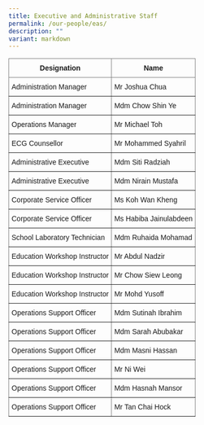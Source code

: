 ```yaml
---
title: Executive and Administrative Staff
permalink: /our-people/eas/
description: ""
variant: markdown
---
```

<style type="text/css">
.tg  {border-collapse:collapse;border-spacing:0;}
.tg td{border-color:black;border-style:solid;border-width:1px;font-family:Arial, sans-serif;font-size:14px;
  overflow:hidden;padding:10px 5px;word-break:normal;}
.tg th{border-color:black;border-style:solid;border-width:1px;font-family:Arial, sans-serif;font-size:14px;
  font-weight:normal;overflow:hidden;padding:10px 5px;word-break:normal;}
.tg .tg-7btt{border-color:inherit;font-weight:bold;text-align:center;vertical-align:top}
.tg .tg-0pky{border-color:inherit;text-align:left;vertical-align:top}
</style>
<table class="tg">
<thead>
  <tr>
    <th class="tg-7btt">Designation</th>
    <th class="tg-7btt">Name</th>
  </tr>
</thead>
<tbody>
  <tr>
    <td class="tg-0pky">Administration Manager</td>
    <td class="tg-0pky">Mr Joshua Chua</td>
  </tr>
	  <tr>
    <td class="tg-0pky">Administration Manager</td>
    <td class="tg-0pky">Mdm Chow Shin Ye</td>
  </tr>
  <tr>
    <td class="tg-0pky">Operations Manager</td>
    <td class="tg-0pky">Mr Michael Toh</td>
  </tr>
	  <tr>
    <td class="tg-0pky">ECG Counsellor</td>
    <td class="tg-0pky">Mr Mohammed Syahril</td>
  </tr>
  <tr>
    <td class="tg-0pky">Administrative Executive</td>
    <td class="tg-0pky">Mdm Siti Radziah</td>
  </tr>
	 <tr>
    <td class="tg-0pky">Administrative Executive</td>
    <td class="tg-0pky">Mdm Nirain Mustafa</td>
  </tr>
  <tr>
    <td class="tg-0pky">Corporate Service Officer</td>
    <td class="tg-0pky">Ms Koh Wan Kheng</td>
  </tr>
  <tr>
    <td class="tg-0pky">Corporate Service Officer</td>
    <td class="tg-0pky">Ms Habiba Jainulabdeen</td>
  </tr>
  <tr>
    <td class="tg-0pky">School Laboratory Technician</td>
    <td class="tg-0pky">Mdm Ruhaida Mohamad</td>
  </tr>
  <tr>
    <td class="tg-0pky">Education Workshop Instructor</td>
    <td class="tg-0pky">Mr Abdul Nadzir</td>
  </tr>
  <tr>
    <td class="tg-0pky">Education Workshop Instructor</td>
    <td class="tg-0pky">Mr Chow Siew Leong</td>
  </tr>
  <tr>
    <td class="tg-0pky">Education Workshop Instructor</td>
    <td class="tg-0pky">Mr Mohd Yusoff</td>
  </tr>
  <tr>
    <td class="tg-0pky">Operations Support Officer</td>
    <td class="tg-0pky">Mdm Sutinah Ibrahim</td>
  </tr>
  <tr>
    <td class="tg-0pky">Operations Support Officer</td>
    <td class="tg-0pky">Mdm Sarah Abubakar</td>
  </tr>
  <tr>
    <td class="tg-0pky">Operations Support Officer</td>
    <td class="tg-0pky">Mdm Masni Hassan</td>
  </tr>
  <tr>
    <td class="tg-0pky">Operations Support Officer</td>
    <td class="tg-0pky">Mr Ni Wei</td>
  </tr>
  <tr>
    <td class="tg-0pky">Operations Support Officer</td>
    <td class="tg-0pky">Mdm Hasnah Mansor</td>
  </tr>
  <tr>
    <td class="tg-0pky">Operations Support Officer</td>
    <td class="tg-0pky">Mr Tan Chai Hock</td>
  </tr>
</tbody>
</table>